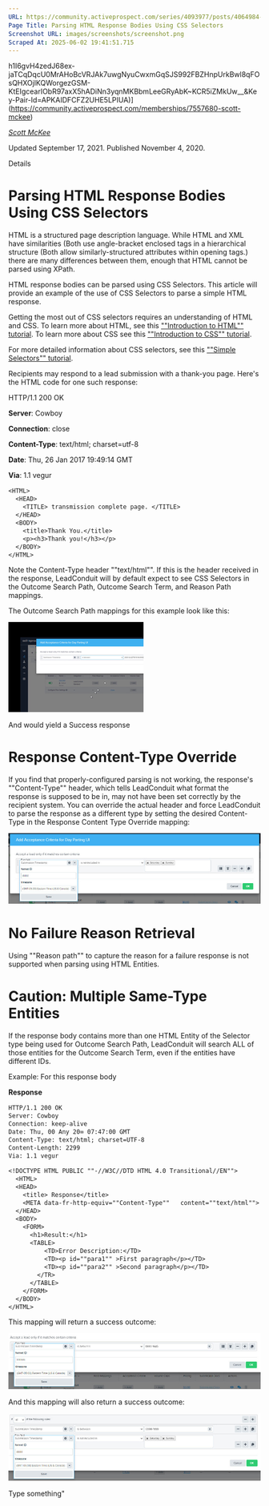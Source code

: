 ```yaml
---
URL: https://community.activeprospect.com/series/4093977/posts/4064984-parsing-html-response-bodies-using-css-selectors
Page Title: Parsing HTML Response Bodies Using CSS Selectors
Screenshot URL: images/screenshots/screenshot.png
Scraped At: 2025-06-02 19:41:51.715
---
```

h1I6gvH4zedJ68ex-jaTCqDqcU0MrAHoBcVRJAk7uwgNyuCwxmGqSJS992FBZHnpUrkBwl8qFOsQHXOjlKQWorgezGSM-KtEIgcearIObR97axX5hADiNn3yqnMKBbmLeeGRyAbK~KCR5iZMkUw__&Key-Pair-Id=APKAIDFCFZ2UHE5LPIUA)](https://community.activeprospect.com/memberships/7557680-scott-mckee)

[_Scott McKee_](https://community.activeprospect.com/memberships/7557680-scott-mckee)

Updated September 17, 2021. Published November 4, 2020.

Details

# Parsing HTML Response Bodies Using CSS Selectors

HTML is a structured page description language. While HTML and XML have similarities (Both use angle-bracket enclosed tags in a hierarchical structure (Both allow similarly-structured attributes within opening tags.) there are many differences between them, enough that HTML cannot be parsed using XPath.

HTML response bodies can be parsed using CSS Selectors. This article will provide an example of the use of CSS Selectors to parse a simple HTML response.

Getting the most out of CSS selectors requires an understanding of HTML and CSS. To learn more about HTML, see this [""Introduction to HTML"" tutorial](https://developer.mozilla.org/en-US/docs/Learn/HTML/Introduction_to_HTML). To learn more about CSS see this [""Introduction to CSS"" tutorial](https://developer.mozilla.org/en-US/docs/Learn/CSS/Introduction_to_CSS).

For more detailed information about CSS selectors, see this [""Simple Selectors"" tutorial](https://developer.mozilla.org/en-US/docs/Learn/CSS/Introduction_to_CSS/Simple_selectors).

Recipients may respond to a lead submission with a thank-you page. Here's the HTML code for one such response:

HTTP/1.1 200 OK

**Server**: Cowboy

**Connection**: close

**Content-Type**: text/html; charset=utf-8

**Date**: Thu, 26 Jan 2017 19:49:14 GMT

**Via**: 1.1 vegur

```
<HTML>
  <HEAD>
    <TITLE> transmission complete page. </TITLE>
  </HEAD>
  <BODY>
    <title>Thank You.</title>
    <p><h3>Thank you!</h3></p>
  </BODY>
</HTML>
```

Note the Content-Type header ""text/html"". If this is the header received in the response, LeadConduit will by default expect to see CSS Selectors in the Outcome Search Path, Outcome Search Term, and Reason Path mappings.

The Outcome Search Path mappings for this example look like this:

![](images/image-1.png)

And would yield a Success response

# Response Content-Type Override

If you find that properly-configured parsing is not working, the response's ""Content-Type"" header, which tells LeadConduit what format the response is supposed to be in, may not have been set correctly by the recipient system. You can override the actual header and force LeadConduit to parse the response as a different type by setting the desired Content-Type in the Response Content Type Override mapping:

![](images/image-2.png)

# No Failure Reason Retrieval

Using ""Reason path"" to capture the reason for a failure response is not supported when parsing using HTML Entities.

# Caution: Multiple Same-Type Entities

If the response body contains more than one HTML Entity of the Selector type being used for Outcome Search Path, LeadConduit will search ALL of those entities for the Outcome Search Term, even if the entities have different IDs.

Example: For this response body

**Response**

```
HTTP/1.1 200 OK
Server: Cowboy
Connection: keep-alive
Date: Thu, 00 Any 20∞ 07:47:00 GMT
Content-Type: text/html; charset=UTF-8
Content-Length: 2299
Via: 1.1 vegur

```

```
<!DOCTYPE HTML PUBLIC ""-//W3C//DTD HTML 4.0 Transitional//EN"">
  <HTML>
  <HEAD>
    <title> Response</title>
    <META data-fr-http-equiv=""Content-Type""   content=""text/html"">
  </HEAD>
  <BODY>
    <FORM>
      <h1>Result:</h1>
      <TABLE>
          <TD>Error Description:</TD>
          <TD><p id=""para1"" >First paragraph</p></TD>
          <TD><p id=""para2"" >Second paragraph</p></TD>
        </TR>
      </TABLE>
    </FORM>
  </BODY>
</HTML>
```

This mapping will return a success outcome:

![](images/image-3.png)

And this mapping will also return a success outcome:

![](images/image-4.png)

Type something"
